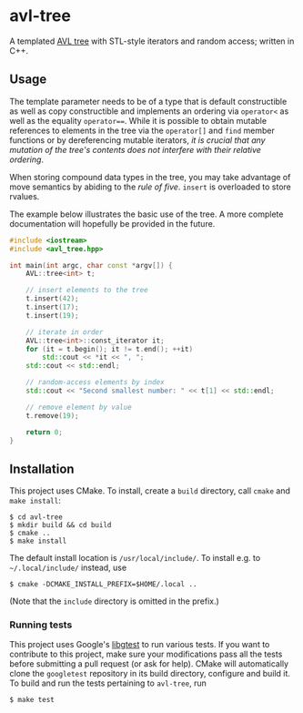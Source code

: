 # avl-tree
A templated [AVL tree](https://en.wikipedia.org/wiki/AVL_tree) with STL-style iterators and random access; written in C++.

## Usage

The template parameter needs to be of a type that is default constructible as well as copy constructible and implements an ordering via `operator<` as well as the equality `operator==`. While it is possible to obtain mutable references to elements in the tree via the `operator[]` and `find` member functions or by dereferencing mutable iterators, *it is crucial that any mutation of the tree's contents does not interfere with their relative ordering*.

When storing compound data types in the tree, you may take advantage of move semantics by abiding to the *rule of five*. `insert` is overloaded to store rvalues.

The example below illustrates the basic use of the tree. A more complete documentation will hopefully be provided in the future. 

```c++
#include <iostream>
#include <avl_tree.hpp>

int main(int argc, char const *argv[]) {
    AVL::tree<int> t;

    // insert elements to the tree
    t.insert(42);
    t.insert(17);
    t.insert(19);

    // iterate in order
    AVL::tree<int>::const_iterator it;
    for (it = t.begin(); it != t.end(); ++it)
        std::cout << *it << ", ";
    std::cout << std::endl;

    // random-access elements by index
    std::cout << "Second smallest number: " << t[1] << std::endl;

    // remove element by value
    t.remove(19);

    return 0;
}
```


## Installation
This project uses CMake. To install, create a `build` directory, call `cmake` and `make install`:

    $ cd avl-tree
    $ mkdir build && cd build
    $ cmake ..
    $ make install

The default install location is `/usr/local/include/`. To install e.g. to `~/.local/include/` instead, use

    $ cmake -DCMAKE_INSTALL_PREFIX=$HOME/.local ..

(Note that the `include` directory is omitted in the prefix.)

### Running tests
This project uses Google's [libgtest](https://github.com/google/googletest) to run various tests. If you want to contribute to this project, make sure your modifications pass all the tests before submitting a pull request (or ask for help). CMake will automatically clone the `googletest` repository in its build directory, configure and build it. To build and run the tests pertaining to `avl-tree`, run

    $ make test
